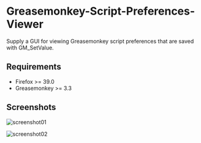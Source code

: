 # Greasemonkey-Script-Preferences-Viewer
Supply a GUI for viewing Greasemonkey script preferences that are saved with GM_SetValue.

## Requirements
* Firefox >= 39.0
* Greasemonkey  >= 3.3

## Screenshots
![screenshot01](http://i.imgur.com/6wh6rim.png)

![screenshot02](http://i.imgur.com/VZinlLP.png)